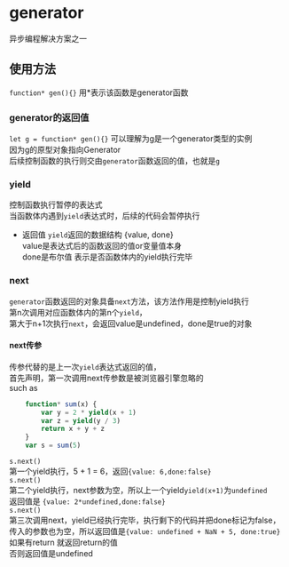 # generator
异步编程解决方案之一

## 使用方法
`function* gen(){}` 用*表示该函数是generator函数

### generator的返回值
`let g = function* gen(){}`
可以理解为g是一个generator类型的实例 <br/>
因为g的原型对象指向Generator<br/>
后续控制函数的执行则交由`generator`函数返回的值，也就是`g`

### yield
控制函数执行暂停的表达式<br />
当函数体内遇到`yield`表达式时，后续的代码会暂停执行
- 返回值
`yield`返回的数据结构 {value, done} <br/>
value是表达式后的函数返回的值or变量值本身<br />
done是布尔值 表示是否函数体内的yield执行完毕

### next
`generator`函数返回的对象具备`next`方法，该方法作用是控制yield执行<br/>
第n次调用对应函数体内的第n个`yield`，<br/>
第大于n+1次执行`next`，会返回value是undefined，done是true的对象

#### next传参
传参代替的是上一次`yield`表达式返回的值，<br/>
首先声明，第一次调用next传参数是被浏览器引擎忽略的<br />
such as <br/>
```javascript
    function* sum(x) {
        var y = 2 * yield(x + 1)
        var z = yield(y / 3)
        return x + y + z
    }
    var s = sum(5)
```
`s.next()` <br/>
第一个yield执行，5 + 1 = 6，返回`{value: 6,done:false}` <br/>
`s.next()` <br/>
第二个yield执行，next参数为空，所以上一个yield`yield(x+1)`为`undefined`<br/>
返回值是 `{value: 2*undefined,done:false}` <br/>
`s.next()` <br/>
第三次调用next，yield已经执行完毕，执行剩下的代码并把done标记为false，<br/>
传入的参数也为空，所以返回值是`{value: undefined + NaN + 5, done:true}`
如果有return 就返回return的值<br/>
否则返回值是undefined




